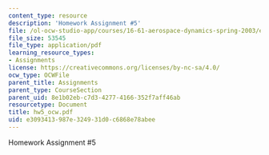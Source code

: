 ```yaml
---
content_type: resource
description: 'Homework Assignment #5'
file: /ol-ocw-studio-app/courses/16-61-aerospace-dynamics-spring-2003/e3093413987e324931d0c6868e78abee_hw5_ocw.pdf
file_size: 53545
file_type: application/pdf
learning_resource_types:
- Assignments
license: https://creativecommons.org/licenses/by-nc-sa/4.0/
ocw_type: OCWFile
parent_title: Assignments
parent_type: CourseSection
parent_uid: 8e1b02eb-c7d3-4277-4166-352f7aff46ab
resourcetype: Document
title: hw5_ocw.pdf
uid: e3093413-987e-3249-31d0-c6868e78abee
---
```

Homework Assignment #5
